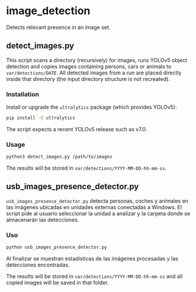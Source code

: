 # image_detection

Detects relevant presence in an image set.

## detect_images.py

This script scans a directory (recursively) for images, runs YOLOv5 object detection and copies images containing persons, cars or animals to `var/detections/DATE`.
All detected images from a run are placed directly inside that directory (the
input directory structure is not recreated).

### Installation

Install or upgrade the `ultralytics` package (which provides YOLOv5):

```bash
pip install -U ultralytics
```

The script expects a recent YOLOv5 release such as v7.0.

### Usage

```bash
python3 detect_images.py /path/to/images
```


The results will be stored in `var/detections/YYYY-MM-DD-hh-mm-ss`.

## usb_images_presence_detector.py

`usb_images_presence_detector.py` detecta personas, coches y animales en las
imágenes ubicadas en unidades externas conectadas a Windows. El script pide al
usuario seleccionar la unidad a analizar y la carpeta donde se almacenarán las
detecciones.

### Uso

```bash
python usb_images_presence_detector.py
```

Al finalizar se muestran estadísticas de las imágenes procesadas y las
detecciones encontradas.

The results will be stored in `var/detections/YYYY-MM-DD-hh-mm-ss` and all
copied images will be saved in that folder.